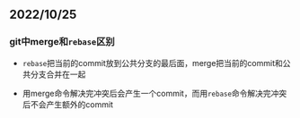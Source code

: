 ## 2022/10/25

### git中merge和`rebase`区别

- `rebase`把当前的commit放到公共分支的最后面，merge把当前的commit和公共分支合并在一起

- 用merge命令解决完冲突后会产生一个commit，而用`rebase`命令解决完冲突后不会产生额外的commit